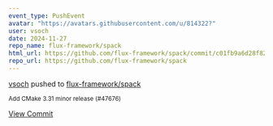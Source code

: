 ```yaml
---
event_type: PushEvent
avatar: "https://avatars.githubusercontent.com/u/814322?"
user: vsoch
date: 2024-11-27
repo_name: flux-framework/spack
html_url: https://github.com/flux-framework/spack/commit/c01fb9a6d28f82073426c7bbd0ec2fec14341d0a
repo_url: https://github.com/flux-framework/spack
---
```


<a href='https://github.com/vsoch' target='_blank'>vsoch</a> pushed to <a href='https://github.com/flux-framework/spack' target='_blank'>flux-framework/spack</a>

<small>Add CMake 3.31 minor release (#47676)</small>

<a href='https://github.com/flux-framework/spack/commit/c01fb9a6d28f82073426c7bbd0ec2fec14341d0a' target='_blank'>View Commit</a>